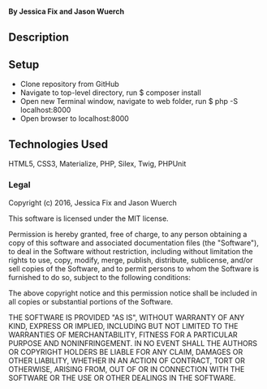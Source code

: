 #
#####

#### By Jessica Fix and Jason Wuerch

## Description


## Setup

* Clone repository from GitHub
* Navigate to top-level directory, run $ composer install
* Open new Terminal window, navigate to web folder, run $ php -S localhost:8000
* Open browser to localhost:8000


## Technologies Used

HTML5, CSS3, Materialize, PHP, Silex, Twig, PHPUnit

### Legal

Copyright (c) 2016, Jessica Fix and Jason Wuerch

This software is licensed under the MIT license.

Permission is hereby granted, free of charge, to any person obtaining a copy of this software and associated documentation files (the "Software"), to deal in the Software without restriction, including without limitation the rights to use, copy, modify, merge, publish, distribute, sublicense, and/or sell copies of the Software, and to permit persons to whom the Software is furnished to do so, subject to the following conditions:

The above copyright notice and this permission notice shall be included in all copies or substantial portions of the Software.

THE SOFTWARE IS PROVIDED "AS IS", WITHOUT WARRANTY OF ANY KIND, EXPRESS OR IMPLIED, INCLUDING BUT NOT LIMITED TO THE WARRANTIES OF MERCHANTABILITY, FITNESS FOR A PARTICULAR PURPOSE AND NONINFRINGEMENT. IN NO EVENT SHALL THE AUTHORS OR COPYRIGHT HOLDERS BE LIABLE FOR ANY CLAIM, DAMAGES OR OTHER LIABILITY, WHETHER IN AN ACTION OF CONTRACT, TORT OR OTHERWISE, ARISING FROM, OUT OF OR IN CONNECTION WITH THE SOFTWARE OR THE USE OR OTHER DEALINGS IN THE SOFTWARE.

